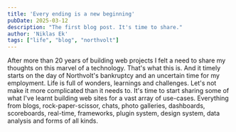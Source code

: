 ```yaml
---
title: 'Every ending is a new beginning'
pubDate: 2025-03-12
description: "The first blog post. It's time to share."
author: 'Niklas Ek'
tags: ["life", "blog", "northvolt"]
---
```

After more than 20 years of building web projects I felt a need to share my thoughts on this marvel of a technology. That's what this is. And it timely starts on the day of Northvolt's bankruptcy and an uncertain time for my employment. Life is full of wonders, learnings and challenges. Let's not make it more complicated than it needs to. It's time to start sharing some of what I've learnt building web sites for a vast array of use-cases. Everything from blogs, rock-paper-scissor, chats, photo galleries, dashboards, scoreboards, real-time, frameworks, plugin system, design system, data analysis and forms of all kinds.
